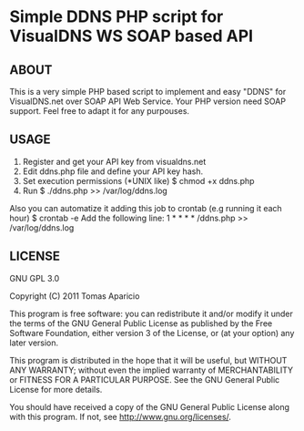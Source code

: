 # Simple DDNS PHP script for VisualDNS WS SOAP based API

## ABOUT
This is a very simple PHP based script to implement and easy "DDNS" for VisualDNS.net over SOAP API Web Service.
Your PHP version need SOAP support. 
Feel free to adapt it for any purpouses.

## USAGE

1. Register and get your API key from visualdns.net
2. Edit ddns.php file and define your API key hash.
3. Set execution permissions (*UNIX like)
$ chmod +x ddns.php
4. Run 
$ ./ddns.php >> /var/log/ddns.log

Also you can automatize it adding this job to crontab (e.g running it each hour)
$ crontab -e
Add the following line:
1 * * * * /ddns.php >> /var/log/ddns.log

## LICENSE

GNU GPL 3.0

Copyright (C) 2011  Tomas Aparicio

This program is free software: you can redistribute it and/or modify
it under the terms of the GNU General Public License as published by
the Free Software Foundation, either version 3 of the License, or
(at your option) any later version.

This program is distributed in the hope that it will be useful,
but WITHOUT ANY WARRANTY; without even the implied warranty of
MERCHANTABILITY or FITNESS FOR A PARTICULAR PURPOSE.  See the
GNU General Public License for more details.

You should have received a copy of the GNU General Public License
along with this program.  If not, see <http://www.gnu.org/licenses/>.
